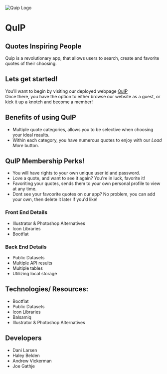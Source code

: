 ![Quip Logo](https://github.com/danilarsen16/QuIP)  

# QuIP
## Quotes Inspiring People

Quip is a revolutionary app, that allows users to search, create and favorite quotes of their choosing.  
  
## Lets get started!  
You'll want to begin by visiting our deployed webpage [QuIP](https://fast-cliffs-70605.herokuapp.com/home.html)  
Once there, you have the option to either browse our website as a guest, or kick it up a knotch and become a member! 

## Benefits of using QuIP  
* Multiple quote categories, allows you to be selective when choosing your ideal reaults.
* Within each category, you have numerous quotes to enjoy with our *Load More* button.


## QuIP Membership Perks!
* You will have rights to your own unique user id and password.
* Love a quote, and want to see it again? You're in luck, favorite it!
* Favoriting your quotes, sends them to your own personal profile to view at any time.
* Dont see your favoorite quotes on our app? No problem, you can add your own, then delete it later if you'd like!  
  
    

### Front End Details
* Illustrator & Photoshop Alternatives
* Icon Libraries
* Bootflat

### Back End Details
* Public Datasets
* Multiple API results
* Multiple tables
* Utilizing local storage


## Technologies/ Resources:
* Bootflat
* Public Datasets
* Icon Libraries
* Balsamiq
* Illustrator & Photoshop Alternatives

## Developers
* Dani Larsen
* Haley Belden
* Andrew Vickerman
* Joe Gathje

